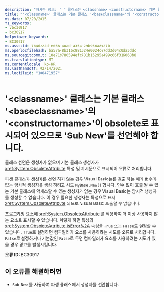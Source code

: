```yaml
---
description: "자세한 정보: ' ' 클래스는 <classname> <constructorname> 기본 클래스 ' '의 ' ' <baseclassname> 이 obsolete로 표시 되어 있으므로 ' Sub n e w '를 선언 해야 합니다."
title: "'<classname>' 클래스는 기본 클래스 '<baseclassname>'의 '<constructorname>'이 obsolete로 표시되어 있으므로 'Sub New'를 선언해야 합니다."
ms.date: 07/20/2015
f1_keywords:
- vbc30917
- bc30917
helpviewer_keywords:
- BC30917
ms.assetid: 764d222d-e058-40ad-a354-29b956a8027b
ms.openlocfilehash: ba57a48b316c881624e0024c67dd3d04c0da3ddc
ms.sourcegitcommit: 10e719780594efc781b15295e499c66f316068b8
ms.translationtype: MT
ms.contentlocale: ko-KR
ms.lasthandoff: 02/14/2021
ms.locfileid: "100471957"
---
```

# <a name="class-classname-must-declare-a-sub-new-because-the-constructorname-in-its-base-class-baseclassname-is-marked-obsolete"></a>'\<classname>' 클래스는 기본 클래스 '\<baseclassname>'의 '\<constructorname>'이 obsolete로 표시되어 있으므로 'Sub New'를 선언해야 합니다.

클래스 선언은 생성자가 없으며 기본 클래스 생성자가 <xref:System.ObsoleteAttribute> 특성 및 지시문으로 표시되어 오류로 처리합니다.  
  
 파생 클래스가 생성자를 선언 하지 않는 경우 Visual Basic는를 호출 하는 매개 변수가 없는 암시적 생성자를 생성 하려고 시도 `MyBase.New()` 합니다. 인수 없이 호출 될 수 있는 기본 클래스에 액세스할 수 있는 생성자가 없는 경우 Visual Basic는 암시적 생성자를 생성할 수 없습니다. 이 경우 필요한 생성자는 특성으로 표시 <xref:System.ObsoleteAttribute> 되므로 Visual Basic 호출할 수 없습니다.  
  
 프로그래밍 요소에 <xref:System.ObsoleteAttribute> 를 적용하여 더 이상 사용하지 않는 요소로 표시할 수 있습니다. 이렇게 하면 특성의 <xref:System.ObsoleteAttribute.IsError%2A> 속성을 `True` 또는 `False`로 설정할 수 있습니다. `True`로 설정하면 컴파일러가 요소를 사용하려는 시도를 오류로 처리합니다. `False`로 설정하거나 기본값인 `False`로 두면 컴파일러가 요소를 사용하려는 시도가 있을 경우 경고를 발생시킵니다.  
  
 **오류 ID:** BC30917  
  
## <a name="to-correct-this-error"></a>이 오류를 해결하려면  
  
- `Sub New` 를 사용하여 파생 클래스에서 생성자를 선언합니다.
